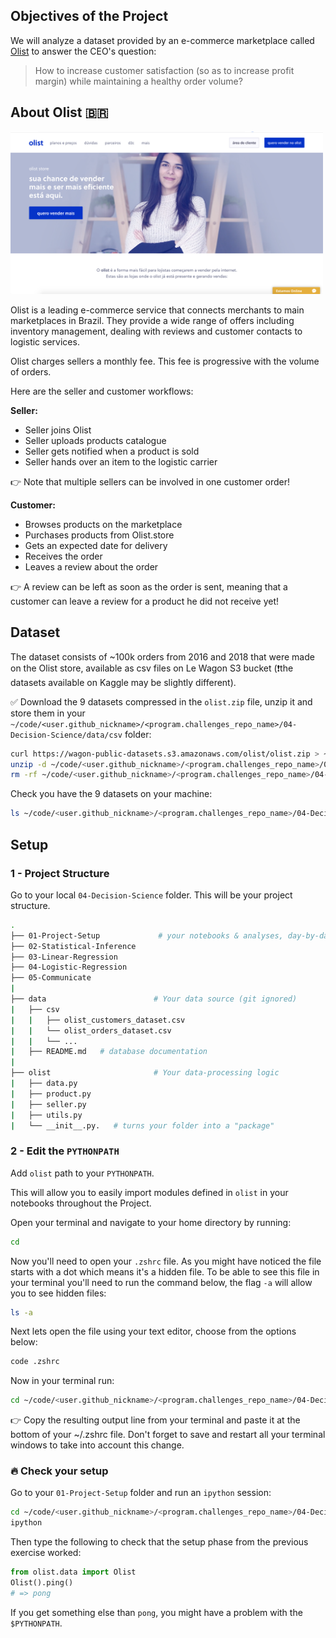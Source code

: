 ## Objectives of the Project

We will analyze a dataset provided by an e-commerce marketplace called [Olist](https://www.olist.com) to answer the CEO's question:

> How to increase customer satisfaction (so as to increase profit margin) while maintaining a healthy order volume?

## About Olist 🇧🇷

<img src="https://raw.githubusercontent.com/lewagon/data-images/master/best-practices/olist.png" width="500"/>

Olist is a leading e-commerce service that connects merchants to main marketplaces in Brazil. They provide a wide range of offers including inventory management, dealing with reviews and customer contacts to logistic services.

Olist charges sellers a monthly fee. This fee is progressive with the volume of orders.

Here are the seller and customer workflows:

**Seller:**

- Seller joins Olist
- Seller uploads products catalogue
- Seller gets notified when a product is sold
- Seller hands over an item to the logistic carrier

👉 Note that multiple sellers can be involved in one customer order!

**Customer:**

- Browses products on the marketplace
- Purchases products from Olist.store
- Gets an expected date for delivery
- Receives the order
- Leaves a review about the order

👉 A review can be left as soon as the order is sent, meaning that a customer can leave a review for a product he did not receive yet!

## Dataset

The dataset consists of ~100k orders from 2016 and 2018 that were made on the Olist store, available as csv files on Le Wagon S3 bucket (❗️the datasets available on Kaggle may be slightly different).

✅ Download the 9 datasets compressed in the `olist.zip` file, unzip it and store them in your `~/code/<user.github_nickname>/<program.challenges_repo_name>/04-Decision-Science/data/csv` folder:

```bash
curl https://wagon-public-datasets.s3.amazonaws.com/olist/olist.zip > ~/code/<user.github_nickname>/<program.challenges_repo_name>/04-Decision-Science/data/csv/olist.zip
unzip -d ~/code/<user.github_nickname>/<program.challenges_repo_name>/04-Decision-Science/data/csv/ ~/code/<user.github_nickname>/<program.challenges_repo_name>/04-Decision-Science/data/csv/olist.zip
rm -rf ~/code/<user.github_nickname>/<program.challenges_repo_name>/04-Decision-Science/data/csv/olist.zip
```

Check you have the 9 datasets on your machine:

```bash
ls ~/code/<user.github_nickname>/<program.challenges_repo_name>/04-Decision-Science/data/csv
```

## Setup

### 1 - Project Structure
Go to your local `04-Decision-Science` folder.
This will be your project structure.

```bash
.
├── 01-Project-Setup             # your notebooks & analyses, day-by-day
├── 02-Statistical-Inference
├── 03-Linear-Regression
├── 04-Logistic-Regression
├── 05-Communicate
|
├── data                        # Your data source (git ignored)
|   ├── csv
|   |   ├── olist_customers_dataset.csv
|   |   └── olist_orders_dataset.csv
|   |   └── ...
|   ├── README.md   # database documentation
|
├── olist                       # Your data-processing logic
|   ├── data.py
|   ├── product.py
|   ├── seller.py
|   ├── utils.py
|   └── __init__.py.   # turns your folder into a "package"
```

### 2 - Edit the `PYTHONPATH`

Add `olist` path to your `PYTHONPATH`.

This will allow you to easily import modules defined in `olist` in your notebooks throughout the Project.

Open your terminal and navigate to your home directory by running:

```bash
cd
```

Now you'll need to open your `.zshrc` file. As you might have noticed the file starts with a dot which means it's a hidden file. To be able to see this file in your terminal you'll need to run the command below, the flag `-a` will allow you to see hidden files:

```bash
ls -a
```

Next lets open the file using your text editor, choose from the options below:

```bash
code .zshrc
```

Now in your terminal run:
```bash
cd ~/code/<user.github_nickname>/<program.challenges_repo_name>/04-Decision-Science && echo "export PYTHONPATH=\"$(pwd):\$PYTHONPATH\""
```

👉 Copy the resulting output line from your terminal and paste it at the bottom of your ~/.zshrc file. Don't forget to save and restart all your terminal windows to take into account this change.



### 🔥 Check your setup

Go to your `01-Project-Setup` folder and run an `ipython` session:

```bash
cd ~/code/<user.github_nickname>/<program.challenges_repo_name>/04-Decision-Science/01-Project-Setup
ipython
```

Then type the following to check that the setup phase from the previous exercise worked:

```python
from olist.data import Olist
Olist().ping()
# => pong
```

If you get something else than `pong`, you might have a problem with the `$PYTHONPATH`.